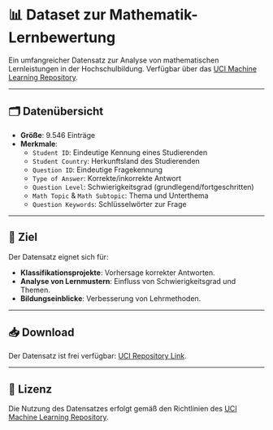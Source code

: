 # 📊 **Dataset zur Mathematik-Lernbewertung**

Ein umfangreicher Datensatz zur Analyse von mathematischen Lernleistungen in der Hochschulbildung. Verfügbar über das [UCI Machine Learning Repository](https://archive.ics.uci.edu/dataset/1031/dataset+for+assessing+mathematics+learning+in+higher+education).

---

## 🗂️ **Datenübersicht**

- **Größe**: 9.546 Einträge
- **Merkmale**:
  - `Student ID`: Eindeutige Kennung eines Studierenden
  - `Student Country`: Herkunftsland des Studierenden
  - `Question ID`: Eindeutige Fragekennung
  - `Type of Answer`: Korrekte/inkorrekte Antwort
  - `Question Level`: Schwierigkeitsgrad (grundlegend/fortgeschritten)
  - `Math Topic` & `Math Subtopic`: Thema und Unterthema
  - `Question Keywords`: Schlüsselwörter zur Frage

---

## 🚀 **Ziel**

Der Datensatz eignet sich für:
- **Klassifikationsprojekte**: Vorhersage korrekter Antworten.
- **Analyse von Lernmustern**: Einfluss von Schwierigkeitsgrad und Themen.
- **Bildungseinblicke**: Verbesserung von Lehrmethoden.

---

## 📥 **Download**

Der Datensatz ist frei verfügbar: [UCI Repository Link](https://archive.ics.uci.edu/dataset/1031/dataset+for+assessing+mathematics+learning+in+higher+education).

---

## 📜 **Lizenz**

Die Nutzung des Datensatzes erfolgt gemäß den Richtlinien des [UCI Machine Learning Repository](https://archive.ics.uci.edu).

